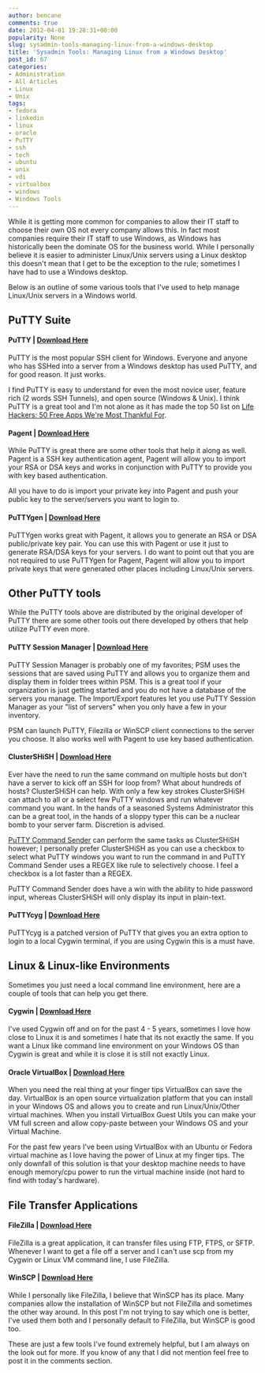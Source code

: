 ```yaml
---
author: bencane
comments: true
date: 2012-04-01 19:28:31+00:00
popularity: None
slug: sysadmin-tools-managing-linux-from-a-windows-desktop
title: 'Sysadmin Tools: Managing Linux from a Windows Desktop'
post_id: 67
categories:
- Administration
- All Articles
- Linux
- Unix
tags:
- fedora
- linkedin
- linux
- oracle
- PuTTY
- ssh
- tech
- ubuntu
- unix
- vdi
- virtualbox
- windows
- Windows Tools
---
```


While it is getting more common for companies to allow their IT staff to choose their own OS not every company allows this. In fact most companies require their IT staff to use Windows, as Windows has historically been the dominate OS for the business world. While I personally believe it is easier to administer Linux/Unix servers using a Linux desktop this doesn't mean that I get to be the exception to the rule; sometimes I have had to use a Windows desktop.

Below is an outline of some various tools that I've used to help manage Linux/Unix servers in a Windows world.

## PuTTY Suite

#### PuTTY | [Download Here](http://www.chiark.greenend.org.uk/~sgtatham/putty/download.html)

PuTTY is the most popular SSH client for Windows. Everyone and anyone who has SSHed into a server from a Windows desktop has used PuTTY, and for good reason. It just works.

I find PuTTY is easy to understand for even the most novice user, feature rich (2 words SSH Tunnels), and open source (Windows & Unix). I think PuTTY is a great tool and I'm not alone as it has made the top 50 list on [Life Hackers: 50 Free Apps We're Most Thankful For](http://lifehacker.com/5698593/50-free-apps-were-most-thankful-for).

#### Pagent | [Download Here](http://www.chiark.greenend.org.uk/~sgtatham/putty/download.html)

While PuTTY is great there are some other tools that help it along as well. Pagent is a SSH key authentication agent, Pagent will allow you to import your RSA or DSA keys and works in conjunction with PuTTY to provide you with key based authentication.

All you have to do is import your private key into Pagent and push your public key to the server/servers you want to login to.

#### PuTTYgen | [Download Here](http://www.chiark.greenend.org.uk/~sgtatham/putty/download.html)

PuTTYgen works great with Pagent, it allows you to generate an RSA or DSA public/private key pair. You can use this with Pagent or use it just to generate RSA/DSA keys for your servers. I do want to point out that you are not required to use PuTTYgen for Pagent, Pagent will allow you to import private keys that were generated other places including Linux/Unix servers.

## Other PuTTY tools

While the PuTTY tools above are distributed by the original developer of PuTTY there are some other tools out there developed by others that help utilize PuTTY even more.

#### PuTTY Session Manager | [Download Here](http://puttysm.sourceforge.net/#download)

PuTTY Session Manager is probably one of my favorites; PSM uses the sessions that are saved using PuTTY and allows you to organize them and display them in folder trees within PSM. This is a great tool if your organization is just getting started and you do not have a database of the servers you manage. The Import/Export features let you use PuTTY Session Manager as your "list of servers" when you only have a few in your inventory.

PSM can launch PuTTY, Filezilla or WinSCP client connections to the server you choose. It also works well with Pagent to use key based authentication.

#### ClusterSHiSH | [Download Here](http://www.siftsoft.com/clustershish.html)

Ever have the need to run the same command on multiple hosts but don't have a server to kick off an SSH for loop from? What about hundreds of hosts? ClusterSHiSH can help. With only a few key strokes ClusterSHiSH can attach to all or a select few PuTTY windows and run whatever command you want. In the hands of a seasoned Systems Administrator this can be a great tool, in the hands of a sloppy typer this can be a nuclear bomb to your server farm. Discretion is advised.

[PuTTY Command Sender](http://www.millardsoftware.com/puttycs) can perform the same tasks as ClusterSHiSH however; I personally prefer ClusterSHiSH as you can use a checkbox to select what PuTTY windows you want to run the command in and PuTTY Command Sender uses a REGEX like rule to selectively choose. I feel a checkbox is a lot faster than a REGEX.

PuTTY Command Sender does have a win with the ability to hide password input, whereas ClusterSHiSH will only display its input in plain-text.

#### PuTTYcyg | [Download Here](http://code.google.com/p/puttycyg/downloads/list)

PuTTYcyg is a patched version of PuTTY that gives you an extra option to login to a local Cygwin terminal, if you are using Cygwin this is a must have.

## Linux & Linux-like Environments

Sometimes you just need a local command line environment, here are a couple of tools that can help you get there.

#### Cygwin | [Download Here](http://www.cygwin.com/)

I've used Cygwin off and on for the past 4 - 5 years, sometimes I love how close to Linux it is and sometimes I hate that its not exactly the same. If you want a Linux like command line environment on your Windows OS than Cygwin is great and while it is close it is still not exactly Linux.

#### Oracle VirtualBox | [Download Here](https://www.virtualbox.org/)

When you need the real thing at your finger tips VirtualBox can save the day. VirtualBox is an open source virtualization platform that you can install in your Windows OS and allows you to create and run Linux/Unix/Other virtual machines. When you install VirtualBox Guest Utils you can make your VM full screen and allow copy-paste between your Windows OS and your Virtual Machine.

For the past few years I've been using VirtualBox with an Ubuntu or Fedora virtual machine as I love having the power of Linux at my finger tips. The only downfall of this solution is that your desktop machine needs to have enough memory/cpu power to run the virtual machine inside (not hard to find with today's hardware).

## File Transfer Applications

#### FileZilla | [Download Here](http://filezilla-project.org/)

FileZilla is a great application, it can transfer files using FTP, FTPS, or SFTP. Whenever I want to get a file off a server and I can't use scp from my Cygwin or Linux VM command line, I use FileZilla.

#### WinSCP | [Download Here](http://winscp.net/eng/download.php)

While I personally like FileZilla, I believe that WinSCP has its place. Many companies allow the installation of WinSCP but not FileZilla and sometimes the other way around. In this post I'm not trying to say which one is better, I've used them both and I personally default to FileZilla, but WinSCP is good too.

These are just a few tools I've found extremely helpful, but I am always on the look out for more. If you know of any that I did not mention feel free to post it in the comments section.
